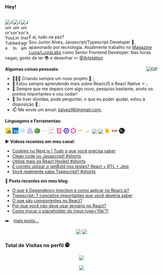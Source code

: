 <!-- <p align="left"> <img src="https://komarev.com/ghpvc/?username=jjunior96" alt="jjunior96" /> </p> -->

<!--

Obrigado por abrir meu README! Espero que algo aqui seja útil para você.
Qualquer dúvida ou sugestão, crie uma issue por favor, assim todo mundo se ajuda! 🚀
====================================================================================
-->

### Hey!

<br/>

<a href="https://www.youtube.com/@devjunioralves">
  <img align="left" alt="Junior's YouTube" width="26px" src="https://img.icons8.com/color/48/000000/youtube-squared.png" />
</a>

<a href="https://www.linkedin.com/in/junior-alves-b66a10127">
  <img align="left" alt="Junior's LinkedIn" width="26px" src="https://img.icons8.com/color/48/000000/linkedin-circled--v3.png" />
</a>

<a href="https://www.instagram.com/junior.alves__/">
  <img align="left" alt="Junior's Instagram" width="26px"  src="https://img.icons8.com/color/48/000000/instagram-new--v2.png" />
</a>

<br />
<br />

E aí, tudo na paz?<br/>
Sou Junior Alves, Javascript/Typescript Developer 🚀, apaixonado por tecnologia. Atualmente trabalho no [Magazine Luiza/LuizaLabs](https://www.magazineluiza.com.br/) como Senior Frontend Developer. Nas horas vagas, gosto de ler 📚 e desenhar ✏️ [@Artstation](https://www.artstation.com/jjunior_art)

  <img align="right" alt="GIF" src="https://media.giphy.com/media/iIqmM5tTjmpOB9mpbn/giphy.gif" />

**Algumas coisas pessoais:**

- 👨🏽‍💻 Criando sempre um novo projeto 🚀 ;
- 🌱 Estou sempre aprendendo mais sobre ReactJS e React Native ⚛️ ;
- 🤔 Sempre que me deparo com algo novo, pesquiso bastante, anoto os pontos importantes e vou codar!
- 💬 Se tiver dúvidas, pode perguntar, o que eu puder ajudar, estou à disposição 🤝 ;
- 📫 Me envie um email: jjalves96@gmail.com;

**Linguagens e Ferramentas:**

<code><img height="20" src="https://raw.githubusercontent.com/github/explore/80688e429a7d4ef2fca1e82350fe8e3517d3494d/topics/javascript/javascript.png"></code>
<code><img height="20" src="https://raw.githubusercontent.com/github/explore/80688e429a7d4ef2fca1e82350fe8e3517d3494d/topics/typescript/typescript.png"></code>
<code><img height="20" src="https://raw.githubusercontent.com/github/explore/80688e429a7d4ef2fca1e82350fe8e3517d3494d/topics/react/react.png"></code>
<code><img height="20" src="https://raw.githubusercontent.com/github/explore/80688e429a7d4ef2fca1e82350fe8e3517d3494d/topics/redux/redux.png"></code>
<code><img height="20" src="https://raw.githubusercontent.com/github/explore/80688e429a7d4ef2fca1e82350fe8e3517d3494d/topics/nodejs/nodejs.png"></code>
<code><img height="20" src="https://raw.githubusercontent.com/github/explore/80688e429a7d4ef2fca1e82350fe8e3517d3494d/topics/express/express.png"></code>
<code><img height="20" src="https://raw.githubusercontent.com/github/explore/80688e429a7d4ef2fca1e82350fe8e3517d3494d/topics/styled-components/styled-components.png"></code>
<code><img height="20" src="https://raw.githubusercontent.com/github/explore/80688e429a7d4ef2fca1e82350fe8e3517d3494d/topics/storybook/storybook.png"></code>
<code><img height="20" src="https://raw.githubusercontent.com/github/explore/80688e429a7d4ef2fca1e82350fe8e3517d3494d/topics/eslint/eslint.png"></code>
<code><img height="20" src="https://raw.githubusercontent.com/github/explore/5c058a388828bb5fde0bcafd4bc867b5bb3f26f3/topics/graphql/graphql.png"></code>
<code><img height="20" src="https://raw.githubusercontent.com/github/explore/80688e429a7d4ef2fca1e82350fe8e3517d3494d/topics/babel/babel.png"></code>
<code><img height="20" src="https://raw.githubusercontent.com/github/explore/80688e429a7d4ef2fca1e82350fe8e3517d3494d/topics/mysql/mysql.png"></code>
<code><img height="20" src="https://user-images.githubusercontent.com/24623425/36042969-f87531d4-0d8a-11e8-9dee-e87ab8c6a9e3.png"/></code>
<code><img height="20" src="https://camo.githubusercontent.com/9b74122cee0058e9bc59b360be70c216de35c16f/68747470733a2f2f7765626173736574732e6d6f6e676f64622e636f6d2f5f636f6d5f6173736574732f636d732f6d6f6e676f64622d6c6f676f2d7267622d6a36773237316731786e2e6a7067"/></code>
<code><img height="20" src="https://raw.githubusercontent.com/github/explore/80688e429a7d4ef2fca1e82350fe8e3517d3494d/topics/firebase/firebase.png"></code>
<code><img height="20" src="https://raw.githubusercontent.com/github/explore/80688e429a7d4ef2fca1e82350fe8e3517d3494d/topics/git/git.png"></code>
<code><img height="20" src="https://raw.githubusercontent.com/github/explore/80688e429a7d4ef2fca1e82350fe8e3517d3494d/topics/terminal/terminal.png"></code>

**▶️ Vídeos recentes em meu canal:**

<!-- YOUTUBE:START -->
- [Cookies no Next.js | Tudo o que você precisa saber](https://www.youtube.com/watch?v=lcBmR4F4Tqc)
- [Clean code no Javascript! #shorts](https://www.youtube.com/watch?v=f7Pvdw6rw5c)
- [Utilize mais os React Hooks! #shorts](https://www.youtube.com/watch?v=GqdHVrX3fPA)
- [É correto utilizar o getById nos testes? React + RTL + Jest](https://www.youtube.com/watch?v=tpA5_U_AWIA)
- [Você realmente sabe Typescript? #shorts](https://www.youtube.com/watch?v=bz5nudee1aM)
<!-- YOUTUBE:END -->

**📕 Posts recentes em meu blog:**

<!-- BLOG:START -->
- [O que é Dependency Injection e como aplicar no React.js?](https://devjuniorplus.com.br/o-que-e-dependency-injection-e-como-aplicar-no-react-js)
- [Typescript: 7 conceitos importantes que você deveria saber](https://devjuniorplus.com.br/typescript-7-conceitos-importantes-que-voce-deveria-saber)
- [O que são componentes no React?](https://devjuniorplus.com.br/o-que-sao-componentes-no-react)
- [Por que você não deve usar ternário no React?](https://devjuniorplus.com.br/por-que-voce-nao-deve-usar-ternario-no-react)
- [Como trocar o placeholder do input type=&#39;file&#39;?!](https://devjuniorplus.com.br/como-trocar-o-placeholder-do-input-type-file)
<!-- BLOG:END -->

➡️ ` ` [mais posts...](https://devjuniorplus.com.br)

<div align='center'>
  <img height="180em" src="https://github-readme-stats.vercel.app/api?username=jjunior96&show_icons=true&theme=blue-green&include_all_commits=true&count_private=true"/>
  <img height="180em" src="https://github-readme-stats.vercel.app/api/top-langs/?username=jjunior96&layout=compact&langs_count=7&theme=blue-green"/>
</div>

### Total de Visitas no perfil :detective: <br>

 <p align="center"> 
   <img alingn="center" src="https://profile-counter.glitch.me/jjunior96/count.svg" />
 </p>
 
  <div align='center'>
<a height="150em" href="http://www.github.com/jjunior96"><img src="https://github-readme-streak-stats.herokuapp.com/?user=jjunior96&stroke=2ea043&background=171717&ring=3382ed&fire=3382ed&currStreakNum=0bd967&currStreakLabel=3382ed&sideNums=0bd967&sideLabels=3382ed&dates=0bd967&hide_border=true" /></a>
</div>
